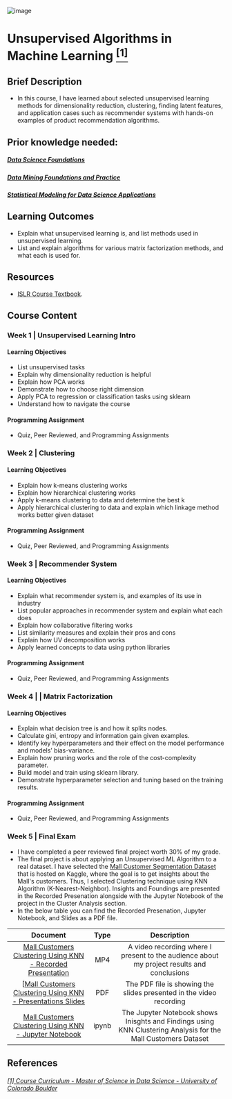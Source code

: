 ![image](https://github.com/laithrasheed/DTSA5304_Fundamentals_of_Data_Visualization/assets/124019127/031aa6ba-746d-459b-8eb0-3fdde64eac4b)

# Unsupervised Algorithms in Machine Learning [<sup>[1]</sup>](#reference-1)				

## Brief Description

- In this course, I have learned about selected unsupervised learning methods for dimensionality reduction, clustering, finding latent features, and application cases such as recommender systems with hands-on examples of product recommendation algorithms.


## Prior knowledge needed: 
##### [Data Science Foundations ](https://github.com/laithrasheed/MSDS_Program_Private/tree/main/Data%20Science%20Foundations)
##### [Data Mining Foundations and Practice](https://github.com/laithrasheed/Master_of_Science_in_Data_Science/tree/main/Computer%20Science%20Core%20Courses/Data%20Mining%20Foundations%20and%20Practice)
##### [Statistical Modeling for Data Science Applications](https://github.com/laithrasheed/Master_of_Science_in_Data_Science/tree/main/Statistics%20Core%20Courses/Statistical%20Modeling%20for%20Data%20Science%20Applications)


## Learning Outcomes

- Explain what unsupervised learning is, and list methods used in unsupervised learning.
- List and explain algorithms for various matrix factorization methods, and what each is used for.

## Resources

- [ISLR Course Textbook](https://www.statlearning.com/).

## Course Content

### Week 1  | Unsupervised Learning Intro


#### Learning Objectives

- List unsupervised tasks
- Explain why dimensionality reduction is helpful
- Explain how PCA works
- Demonstrate how to choose right dimension
- Apply PCA to regression or classification tasks using sklearn
- Understand how to navigate the course

#### Programming Assignment

- Quiz, Peer Reviewed, and Programming Assignments

### Week 2 | Clustering


#### Learning Objectives

- Explain how k-means clustering works
- Explain how hierarchical clustering works
- Apply k-means clustering to data and determine the best k
- Apply hierarchical clustering to data and explain which linkage method works better given dataset

#### Programming Assignment

- Quiz, Peer Reviewed, and Programming Assignments 

### Week 3  | Recommender System


#### Learning Objectives

- Explain what recommender system is, and examples of its use in industry
- List popular approaches in recommender system and explain what each does
- Explain how collaborative filtering works
- List similarity measures and explain their pros and cons
- Explain how UV decomposition works
- Apply learned concepts to data using python libraries

#### Programming Assignment

- Quiz, Peer Reviewed, and Programming Assignments  

### Week 4 |  | Matrix Factorization


#### Learning Objectives

- Explain what decision tree is and how it splits nodes.
- Calculate gini, entropy and information gain given examples.
- Identify key hyperparameters and their effect on the model performance and models’ bias-variance.
- Explain how pruning works and the role of the cost-complexity parameter.
- Build model and train using sklearn library.
- Demonstrate hyperparameter selection and tuning based on the training results.

#### Programming Assignment

- Quiz, Peer Reviewed, and Programming Assignments   
 

### Week 5 |  Final Exam

- I have completed a peer reviewed final project worth 30% of my grade.
- The final project is about applying an Unsupervised ML Algorithm to a real dataset. I have selected the [Mall Customer Segmentation Dataset](https://www.kaggle.com/datasets/vjchoudhary7/customer-segmentation-tutorial-in-python?datasetId=42674) that is hosted on Kaggle, where the goal is to get insights about the Mall's customers. Thus, I selected Clustering technique using KNN Algorithm (K-Nearest-Neighbor). Insights and Foundings are presented in the Recorded Presenation alongside with the Jupyter Notebook of the project in the Cluster Analysis section.
-  In the below table you can find the Recorded Presenation, Jupyter Notebook, and Slides as a PDF file. 

| Document | Type | Description |
|:------------:|:--------------:|:-------------:|
| [Mall Customers Clustering Using KNN - Recorded Presentation](https://youtu.be/vVbfagrUa5E)       |     MP4      |        A video recording where I present to the audience about my project results and conclusions    |
| [[Mall Customers Clustering Using KNN - Presentations Slides ](https://github.com/laithrasheed/Master_of_Science_in_Data_Science/blob/main/Computer%20Science%20Core%20Courses/Machine%20Learning/Unsupervised%20Algorithms%20in%20Machine%20Learning/DTSA_5510_Unsupervised_Learning_Final_Project_Presentation.pdf)       |     PDF      |     The PDF file is showing  the slides presented in the video recording    |
| [Mall Customers Clustering Using KNN  - Jupyter Notebook](https://github.com/laithrasheed/Master_of_Science_in_Data_Science/blob/main/Computer%20Science%20Core%20Courses/Machine%20Learning/Unsupervised%20Algorithms%20in%20Machine%20Learning/DTSA%205510%20Unsupervised%20Algorithms%20in%20Machine%20Learning%20Final%20Project.ipynb)       |     ipynb      |       The Jupyter Notebook shows Inisghts and Findings using KNN Clustering Analysis for the Mall Customers Dataset    | 


## References
###### <a name="reference-1"></a>[[1] Course Curriculum - Master of Science in Data Science - University of Colorado Boulder](https://www.colorado.edu/program/data-science/coursera/curriculum/dtsa5510)
